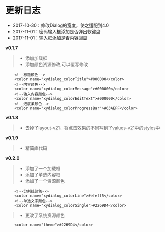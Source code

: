 # 更新日志
* 2017-10-30：修改Dialog的宽度，使之适配到4.0
* 2017-11-01：密码输入框添加是否弹出软键盘
* 2017-11-01：输入框添加是否内容回显

**v0.1.7**
>* 添加加载框
>* 添加颜色资源修改,可以覆写修改
```
    <!--标题颜色-->
    <color name="xydialog_colorTitle">#000000</color>
    <!--内容颜色-->
    <color name="xydialog_colorMessage">#000000</color>
    <!--输入内容颜色-->
    <color name="xydialog_colorEditText">#000000</color>
    <!--进度条颜色-->
    <color name="xydialog_colorProgressBar">#63AEFF</color>
```

**v0.1.8**
>* 去掉了layout-v21，将点击效果的不同写到了values-v21中的styles中

**v0.1.9**
>* 精简库代码

**v0.2.0**
>* 添加了一个加载框
>* 添加了单选内容框
>* 添加了一个资源颜色
```
    <!--分割线颜色-->
    <color name="xydialog_colorLine">#efeff5</color>
    <!--单选文字颜色-->
    <color name="xydialog_colorSingle">#2269D4</color>
```
>* 更改了系统资源颜色
```
    <color name="theme">#2269D4</color>
```





